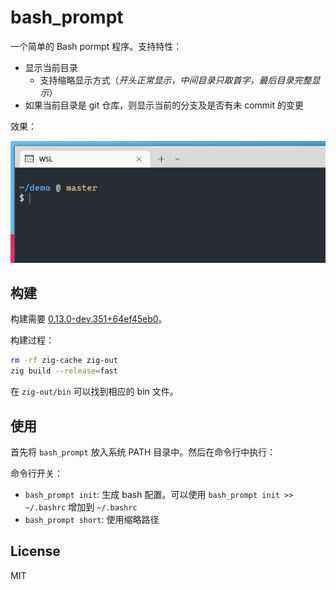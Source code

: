 # bash_prompt

一个简单的 Bash pormpt 程序。支持特性：

- 显示当前目录
  - 支持缩略显示方式（_开头正常显示，中间目录只取首字，最后目录完整显示_）
- 如果当前目录是 git 仓库，则显示当前的分支及是否有未 commit 的变更

效果：

![screenshot](screen.png)

## 构建

构建需要 [0.13.0-dev.351+64ef45eb0](https://machengine.org/about/nominated-zig/)。

构建过程：

```sh
rm -rf zig-cache zig-out
zig build --release=fast
```

在 `zig-out/bin` 可以找到相应的 bin 文件。

## 使用

首先将 `bash_prompt` 放入系统 PATH 目录中。然后在命令行中执行：

命令行开关：

- `bash_prompt init`: 生成 bash 配置。可以使用 `bash_prompt init >> ~/.bashrc` 增加到 `~/.bashrc`
- `bash_prompt short`: 使用缩略路径

## License

MIT
